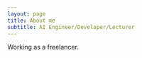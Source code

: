 ```yaml
---
layout: page
title: About me
subtitle: AI Engineer/Developer/Lecturer
---
```


Working as a freelancer.
